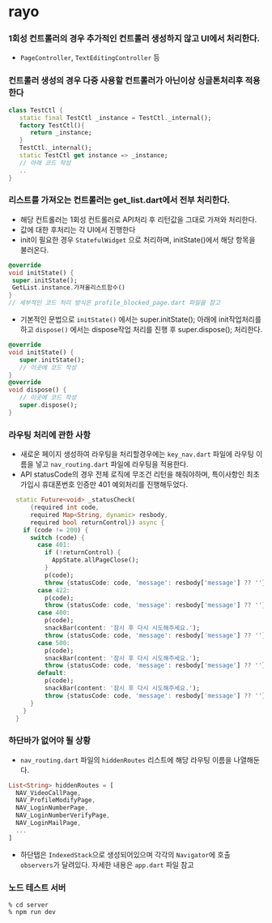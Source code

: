 # rayo

### 1회성 컨트롤러의 경우 추가적인 컨트롤러 생성하지 않고 UI에서 처리한다.
- `PageController`, `TextEditingController` 등

### 컨트롤러 생성의 경우 다중 사용할 컨트롤러가 아닌이상 싱글톤처리후 적용한다
```dart
class TestCtl {
   static final TestCtl _instance = TestCtl._internal();
   factory TestCtl(){
      return _instance;
   }
   TestCtl._internal();
   static TestCtl get instance => _instance;
   // 아래 코드 작성
   ..
}
```

### 리스트를 가져오는 컨트롤러는 get_list.dart에서 전부 처리한다.
- 해당 컨트롤러는 1회성 컨트롤러로 API처리 후 리턴값을 그대로 가져와 처리한다.
- 값에 대한 후처리는 각 UI에서 진행한다
- init이 필요한 경우 `StatefulWidget` 으로 처리하며, initState()에서 해당 항목을 불러온다.
```dart
@override
void initState() {
 super.initState();
 GetList.instance.가져올리스트함수()
}
// 세부적인 코드 처리 방식은 profile_blocked_page.dart 파일을 참고
```
- 기본적인 문법으로 `initState()` 에서는 super.initState(); 아래에 init작업처리를 하고 `dispose()` 에서는 dispose작업 처리를 진행 후 super.dispose(); 처리한다.
```dart
@override
void initState() {
   super.initState();
   // 이곳에 코드 작성
}
@override
void dispose() {
   // 이곳에 코드 작성
   super.dispose();
}
```

### 라우팅 처리에 관한 사항
- 새로운 페이지 생성하여 라우팅을 처리할경우에는 `key_nav.dart` 파일에 라우팅 이름을 넣고 `nav_routing.dart` 파일에 라우팅을 적용한다.
- API statusCode의 경우 전체 로직에 무조건 리턴을 해줘야하며, 특이사항인 최초 가입시 휴대폰번호 인증만 401 예외처리를 진행해두었다.
```dart
  static Future<void> _statusCheck(
      {required int code,
      required Map<String, dynamic> resbody,
      required bool returnControl}) async {
    if (code != 200) {
      switch (code) {
        case 401:
          if (!returnControl) {
            AppState.allPageClose();
          }
          p(code);
          throw {statusCode: code, 'message': resbody['message'] ?? ''};
        case 422:
          p(code);
          throw {statusCode: code, 'message': resbody['message'] ?? ''};
        case 400:
          p(code);
          snackBar(content: '잠시 후 다시 시도해주세요.');
          throw {statusCode: code, 'message': resbody['message'] ?? ''};
        case 500:
          p(code);
          snackBar(content: '잠시 후 다시 시도해주세요.');
          throw {statusCode: code, 'message': resbody['message'] ?? ''};
        default:
          p(code);
          snackBar(content: '잠시 후 다시 시도해주세요.');
          throw {statusCode: code, 'message': resbody['message'] ?? ''};
      }
    }
  }
```

### 하단바가 없어야 될 상황
- `nav_routing.dart` 파일의 `hiddenRoutes` 리스트에 해당 라우팅 이름을 나열해둔다.
```dart
List<String> hiddenRoutes = [
  NAV_VideoCallPage,
  NAV_ProfileModifyPage,
  NAV_LoginNumberPage,
  NAV_LoginNumberVerifyPage,
  NAV_LoginMailPage,
  ...
]
```
- 하단탭은 `IndexedStack`으로 생성되어있으며 각각의 `Navigator`에 호출 `observers`가 달려있다. 자세한 내용은 `app.dart` 파일 참고
### 노드 테스트 서버
```
% cd server
% npm run dev
```
